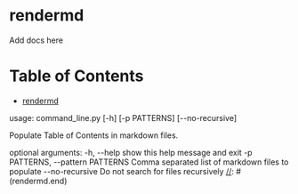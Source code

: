 # rendermd

Add docs here

<!--start:toc-->
Table of Contents
=================
- [rendermd](#rendermd)
<!--end-->

[//]: # (rendermd.shell.start`python -m rendermd.command_line --help`)
usage: command_line.py [-h] [-p PATTERNS] [--no-recursive]

Populate Table of Contents in markdown files.

optional arguments:
  -h, --help            show this help message and exit
  -p PATTERNS, --pattern PATTERNS
                        Comma separated list of markdown files to populate
  --no-recursive        Do not search for files recursively
[//]: # (rendermd.end)
